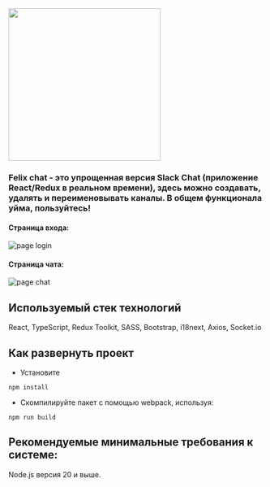 

<img src="https://i.ibb.co/P10WgvT/felix-Logo.png" width="300" >

### Felix chat -  это упрощенная версия Slack Chat (приложение React/Redux в реальном времени), здесь можно создавать, удалять и переименовывать каналы. В общем функционала уйма, пользуйтесь!


#### Страница входа:

![page login](https://i.ibb.co/g9YzWnz/image.png)

#### Страница чата:

![page chat](https://i.ibb.co/LQY9Xwc/image-1.png)



## Используемый стек технологий 
 React, TypeScript, Redux Toolkit, SASS, Bootstrap, i18next, Axios, Socket.io

## Как развернуть проект

* Установите

``
npm install
`` 

* Скомпилируйте пакет с помощью webpack, используя:

``
npm run build
``

## Рекомендуемые минимальные требования к системе:

Node.js версия 20 и выше.